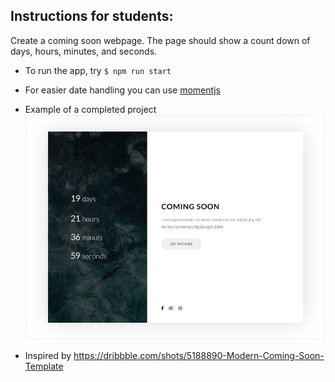 ## Instructions for students:

Create a coming soon webpage. The page should show a count down of days, hours, minutes, and seconds.

- To run the app, try `$ npm run start`

- For easier date handling you can use [momentjs](https://momentjs.com)
- Example of a completed project ![demo](./comingsoon.png)
- Inspired by https://dribbble.com/shots/5188890-Modern-Coming-Soon-Template
